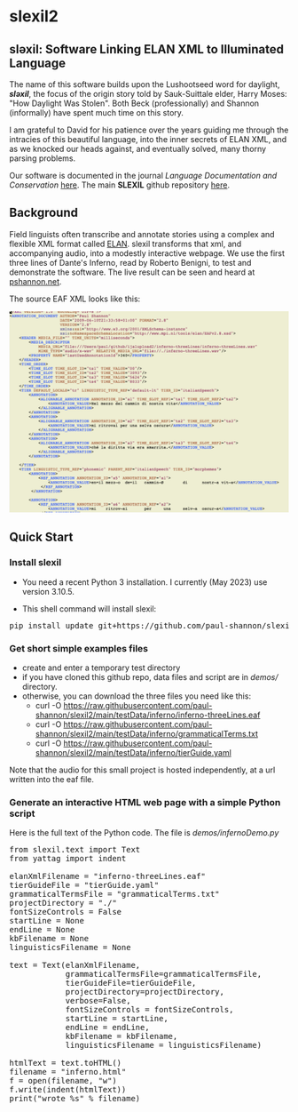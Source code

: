 # slexil2

## sləxil: Software Linking ELAN XML to Illuminated Language ##

The name of this software builds upon the Lushootseed word for
daylight, <b><i>sləxil</b></i>, the focus of the origin story told by
Sauk-Suittale elder, Harry Moses: "How Daylight Was Stolen". Both Beck
(professionally) and Shannon (informally) have spent much time on this
story.

I am grateful to David for his patience over the years guiding me
through the intracies of this beautiful language, into the inner secrets of
ELAN XML, and as we knocked our heads against, and eventually
solved, many thorny parsing problems.

Our software is documented in the journal *Language Documentation and Conservation*
[here](https://scholarspace.manoa.hawaii.edu/bitstream/10125/24948/beck_shannon.pdf).
The main **SLEXIL** github repository
[here](https://github.com/davidjamesbeck/slexil).

## Background

Field linguists often transcribe and annotate stories using a complex and
flexible XML format called
[ELAN](https://en.wikipedia.org/wiki/ELAN_software).  slexil
transforms that xml, and accompanying audio, into a modestly
interactive webpage.  We use the first three lines of Dante's Inferno,
read by Roberto Benigni, to test and demonstrate the software.  The
live result can be seen and heard at [pshannon.net](https://pshannon.net/inferno/).

The source EAF XML looks like this:

![alt tag](https://github.com/paul-shannon/slexil2/blob/main/docs/inferno-eaf.png)


## Quick Start

### Install slexil

- You need a recent Python 3 installation.  I currently (May 2023) use
  version 3.10.5.
  
- This shell command will install slexil:

<pre>
pip install update git+https://github.com/paul-shannon/slexil2
</pre>
   
### Get short simple examples files

- create and enter a temporary test directory
- if you have cloned this github repo, data files and script are in *demos/* directory.
- otherwise, you can download the three files you need like this:
    - curl -O https://raw.githubusercontent.com/paul-shannon/slexil2/main/testData/inferno/inferno-threeLines.eaf
    - curl -O https://raw.githubusercontent.com/paul-shannon/slexil2/main/testData/inferno/grammaticalTerms.txt
    - curl -O https://raw.githubusercontent.com/paul-shannon/slexil2/main/testData/inferno/tierGuide.yaml

Note that the audio for this small project is hosted independently, at a url written
into the eaf file.

### Generate an interactive HTML web page with a simple Python script

Here is the full text of the Python code.  The file is *demos/infernoDemo.py*

<pre>
from slexil.text import Text
from yattag import indent

elanXmlFilename = "inferno-threeLines.eaf"
tierGuideFile = "tierGuide.yaml"
grammaticalTermsFile = "grammaticalTerms.txt"
projectDirectory = "./"
fontSizeControls = False
startLine = None
endLine = None
kbFilename = None
linguisticsFilename = None

text = Text(elanXmlFilename,
			grammaticalTermsFile=grammaticalTermsFile,
			tierGuideFile=tierGuideFile,
			projectDirectory=projectDirectory,
			verbose=False,
			fontSizeControls = fontSizeControls,
			startLine = startLine,
			endLine = endLine,
			kbFilename = kbFilename,
			linguisticsFilename = linguisticsFilename)

htmlText = text.toHTML() 
filename = "inferno.html"
f = open(filename, "w")
f.write(indent(htmlText))
print("wrote %s" % filename)
</pre>

  

